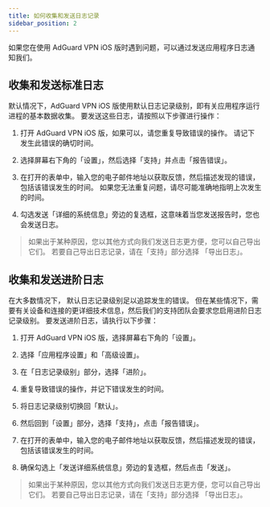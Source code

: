 ```yaml
---
title: 如何收集和发送日志记录
sidebar_position: 2
---
```


如果您在使用 AdGuard VPN iOS 版时遇到问题，可以通过发送应用程序日志通知我们。

## 收集和发送标准日志

默认情况下，AdGuard VPN iOS 版使用默认日志记录级别，即有关应用程序运行进程的基本数据收集。 要发送这些日志，请按照以下步骤进行操作：

1. 打开 AdGuard VPN iOS 版，如果可以，请您重复导致错误的操作。 请记下发生此错误的确切时间。

2. 选择屏幕右下角的「设置」，然后选择「支持」并点击「报告错误」。

3. 在打开的表单中，输入您的电子邮件地址以获取反馈，然后描述发现的错误，包括该错误发生的时间。 如果您无法重复问题，请尽可能准确地指明上次发生的时间。

4. 勾选发送「详细的系统信息」旁边的复选框，这意味着当您发送报告时，您也会发送日志。
> 如果出于某种原因，您以其他方式向我们发送日志更方便，您可以自己导出它们。 若要自己导出日志记录，请在「支持」部分选择 「导出日志」。

## 收集和发送进阶日志

在大多数情况下， 默认日志记录级别足以追踪发生的错误。 但在某些情况下，需要有关设备和连接的更详细技术信息，然后我们的支持团队会要求您启用进阶日志记录级别。 要发送进阶日志，请执行以下步骤：

1. 打开 AdGuard VPN iOS 版，选择屏幕右下角的「设置」。

2. 选择「应用程序设置」和「高级设置」。

3. 在「日志记录级别」部分，选择「进阶」。

4. 重复导致错误的操作，并记下错误发生的时间。

5. 将日志记录级别切换回「默认」。

6. 然后回到「设置」部分，选择「支持」，点击「报告错误」。

7. 在打开的表单中，输入您的电子邮件地址以获取反馈，然后描述发现的错误，包括该错误发生的时间。

8. 确保勾选上「发送详细系统信息」旁边的复选框，然后点击「发送」。
> 如果出于某种原因，您以其他方式向我们发送日志更方便，您可以自己导出它们。 若要自己导出日志记录，请在「支持」部分选择 「导出日志」。
